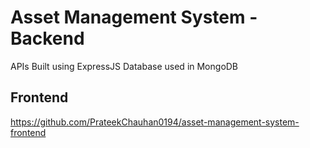# Asset Management System - Backend
APIs Built using ExpressJS
Database used in MongoDB

## Frontend
https://github.com/PrateekChauhan0194/asset-management-system-frontend